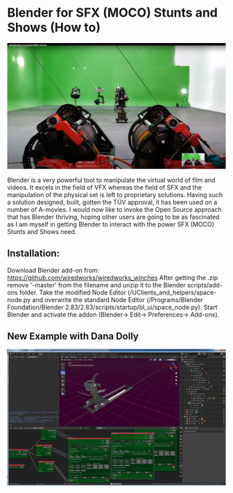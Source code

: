 

# Blender for SFX (MOCO) Stunts and Shows (How to)

![Screen](https://github.com/wiredworks/wiredworks_winches/blob/master/Pictures/Screen.png)



Blender is a very powerful tool to manipulate the virtual world of film and videos. It excels in the field of VFX whereas the field of SFX and the manipulation of the physical set is left to proprietary solutions.
Having such a solution designed, built, gotten the TÜV approval, it has been used on a number of A-movies. I would now like to invoke the Open Source approach that has Blender thriving, hoping other users are going to be as fascinated as I am myself in getting Blender to interact with the power SFX (MOCO) Stunts and Shows need.



## Installation:
Download Blender add-on from: https://github.com/wiredworks/wiredworks_winches
After getting the .zip remove '-master' from the filename and unzip it to the Blender scripts/add-ons folder. Take the modified Node Editor (/UClients_and_helpers/space-node.py and overwrite the standard Node Editor (/Programs/Blender Foundation/Blender 2.83/2.83/scripts/startup/bl_ui/space_node.py). Start Blender and activate the addon (Blender-> Edit-> Preferences-> Add-ons).

## New Example with Dana Dolly


![Joystick](https://github.com/wiredworks/wiredworks_winches/blob/master/Pictures/Dana_Dolly.png)